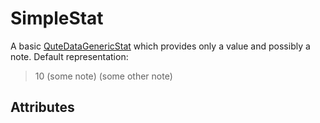 # SimpleStat

A basic [QuteDataGenericStat](../QuteDataGenericStat.md) which provides only a value and possibly a note. Default representation: <blockquote> 10 (some note) (some other note) </blockquote>

## Attributes
